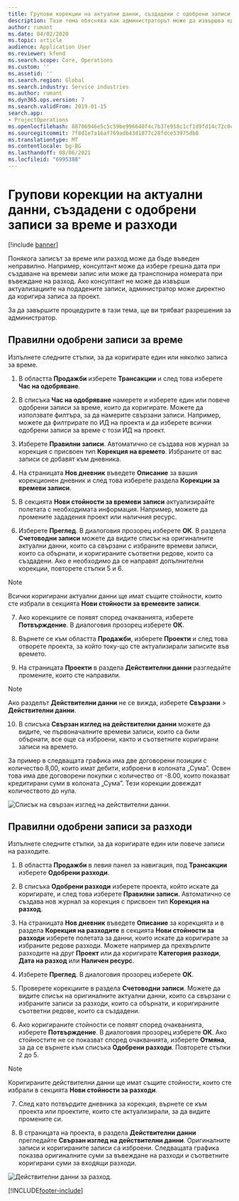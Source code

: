 ```yaml
---
title: Групови корекции на актуални данни, създадени с одобрени записи за време и разходи
description: Тази тема обяснява как администраторът може да извършва единични или групови корекции на предварително одобрени записи за време или разход, ако фактурирането не е завършено.
author: rumant
ms.date: 04/02/2020
ms.topic: article
audience: Application User
ms.reviewer: kfend
ms.search.scope: Core, Operations
ms.custom: ''
ms.assetid: ''
ms.search.region: Global
ms.search.industry: Service industries
ms.author: rumant
ms.dyn365.ops.version: 7
ms.search.validFrom: 2019-01-15
search.app:
- ProjectOperations
ms.openlocfilehash: 88706946e5c5c59be996640f4c7b37e958c1cf1d9fd14c72c0c6dc854a77dab4
ms.sourcegitcommit: 7f8d1e7a16af769adb43d1877c28fdce53975db8
ms.translationtype: MT
ms.contentlocale: bg-BG
ms.lasthandoff: 08/06/2021
ms.locfileid: "6995388"
---
```

# <a name="bulk-corrections-of-actuals-created-by-approved-time-and-expense-entries"></a>Групови корекции на актуални данни, създадени с одобрени записи за време и разходи

[!include [banner](../includes/psa-now-project-operations.md)]

Понякога записът за време или разход може да бъде въведен неправилно. Например, консултант може да избере грешна дата при създаване на времеви запис или може да транспонира номерата при въвеждане на разход. Ако консултант не може да извърши актуализациите на подадените записи, администратор може директно да коригира записа за проект.

За да завършите процедурите в тази тема, ще ви трябват разрешения за администратор.

## <a name="correct-approved-time-entries"></a>Правилни одобрени записи за време     

Изпълнете следните стъпки, за да коригирате един или няколко записа за време.

1. В областта **Продажби** изберете **Трансакции** и след това изберете **Час на одобряване**. 

2. В списъка **Час на одобряване** намерете и изберете един или повече одобрени записи за време, които да коригирате. Можете да използвате филтъра, за да намерите свързани записи. Например, можете да филтрирате по ИД на проекта и да изберете всички одобрени записи за време с този ИД на проект.

3. Изберете **Правилни записи**. Автоматично се създава нов журнал за корекция с присвоен тип **Корекция на времето**. Избраните от вас записи се добавят към дневника. 

4. На страницата **Нов дневник** въведете **Описание** за вашия корекционен дневник и след това изберете раздела **Корекции за времеви записи**.  
5. В секцията **Нови стойности за времеви записи** актуализирайте полетата с необходимата информация. Например, можете да промените зададения проект или наличния ресурс.

6. Изберете **Преглед**. В диалоговия прозорец изберете **ОК**. В раздела **Счетоводни записи** можете да видите списък на оригиналните актуални данни, които са свързани с избраните времеви записи, които са обърнати, и коригираните съответни редове, които са създадени. Ако е необходимо да се направят допълнителни корекции, повторете стъпки 5 и 6. 

> [!NOTE]
> Всички коригирани актуални данни ще имат същите стойности, които сте избрали в секцията **Нови стойности за времевите записи**.

7. Ако корекциите се появят според очакванията, изберете **Потвърждение**. В диалоговия прозорец изберете **ОК**.

8. Върнете се към областта **Продажби**, изберете **Проекти** и след това отворете проекта, за който току-що сте актуализирали записите във времето. 

9. На страницата **Проекти** в раздела **Действителни данни** разгледайте промените, които сте направили. 

> [!NOTE]
> Ако разделът **Действителни данни** не се вижда, изберете **Свързани** > **Действителни данни**.  

10. В списъка **Свързан изглед на действителни данни** можете да видите, че първоначалните времеви записи, които са били обърнати, все още са изброени, както и съответните коригирани записи на времето. 

За пример в следващата графика има две договорени позиции с количество 8,00, които имат дебити, изброени в колоната „Сума”. Освен това има две договорени покупки с количество от -8.00, които показват кредитирани суми в колоната „Сума”. Тези корекции довеждат количеството до нула.

![Списък на свързан изглед на действителни данни.](https://github.com/MicrosoftDocs/dynamics-365-customer-engagement-pr/blob/bulk-corrections-actuals-created-by-approved-time-expense-entries.md/time-actuals.png)
 
## <a name="correct-approved-expense-entries"></a>Правилни одобрени записи за разходи

Изпълнете следните стъпки, за да коригирате един или повече записи на разходите. 

1. В областта **Продажби** в левия панел за навигация, под **Трансакции** изберете **Одобрени разходи**.

2. В списъка **Одобрени разходи** изберете проекта, който искате да коригирате, и след това изберете **Правилни записи**. Автоматично се създава нов журнал за корекция с присвоен тип **Корекция на разход**. 

3. На страницата **Нов дневник** въведете **Описание** за корекцията и в раздела **Корекция на разходите** в секцията **Нови стойности за разходи** изберете полетата за данни, които искате да коригирате за избраните редове разходи. Можете например да прехвърлите разходите на друг **Проект** или да коригирате **Категория разходи**, **Дата на разход** или **Наличен ресурс**.

4. Изберете **Преглед**. В диалоговия прозорец изберете **ОК**. 

5. Проверете корекциите в раздела **Счетоводни записи**. Можете да видите списък на оригиналните актуални данни, които са свързани с избраните записи за разходи, които са обърнати, и коригираните съответни редове, които са създадени.

6. Ако коригираните стойности се появят според очакванията, изберете **Потвърждение**. В диалоговия прозорец изберете **ОК**. Ако стойностите не се показват според очакванията, изберете **Отмяна**, за да се върнете към списъка **Одобрени разходи**. Повторете стъпки 2 до 5. 

> [!NOTE]
> Коригираните действителни данни ще имат същите стойности, които сте избрали в секцията **Нови стойности за разходи**.

7. След като потвърдите дневника за корекция, върнете се към проекта или проектите, които сте актуализирали, за да видите промените си.  

8. В страницата на проекта, в раздела **Действителни данни** прегледайте **Свързан изглед на действителни данни**. Оригиналните записи и коригираните записи са изброени. Следващата графика показва оригиналните суми за въвеждане на разходи и съответните коригирани суми за входящи разходи. 

![Действителни данни за разход.](https://user-images.githubusercontent.com/60806505/77122219-4cd52900-69fa-11ea-8349-ccd2ffebf640.png)


[!INCLUDE[footer-include](../includes/footer-banner.md)]